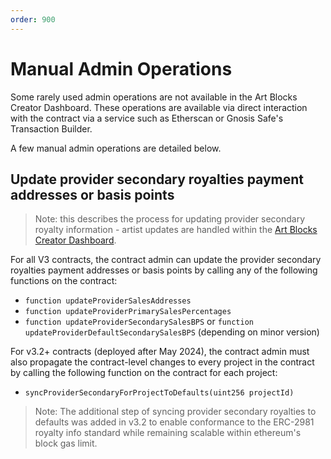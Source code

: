 ```yaml
---
order: 900
---
```


# Manual Admin Operations

Some rarely used admin operations are not available in the Art Blocks Creator Dashboard. These operations are available via direct interaction with the contract via a service such as Etherscan or Gnosis Safe's Transaction Builder.

A few manual admin operations are detailed below.

## Update provider secondary royalties payment addresses or basis points

> Note: this describes the process for updating provider secondary royalty information - artist updates are handled within the [Art Blocks Creator Dashboard](./dashboard.md).

For all V3 contracts, the contract admin can update the provider secondary royalties payment addresses or basis points by calling any of the following functions on the contract:

- `function updateProviderSalesAddresses`
- `function updateProviderPrimarySalesPercentages`
- `function updateProviderSecondarySalesBPS` or `function updateProviderDefaultSecondarySalesBPS` (depending on minor version)

For v3.2+ contracts (deployed after May 2024), the contract admin must also propagate the contract-level changes to every project in the contract by calling the following function on the contract for each project:

- `syncProviderSecondaryForProjectToDefaults(uint256 projectId)`

> Note: The additional step of syncing provider secondary royalties to defaults was added in v3.2 to enable conformance to the ERC-2981 royalty info standard while remaining scalable within ethereum's block gas limit.
